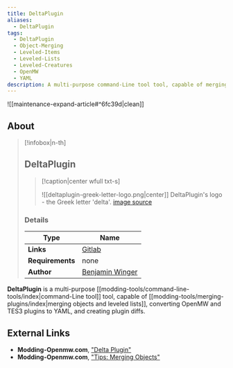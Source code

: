 ```yaml
---
title: DeltaPlugin
aliases:
  - DeltaPlugin
tags:
  - DeltaPlugin
  - Object-Merging
  - Leveled-Items
  - Leveled-Lists
  - Leveled-Creatures
  - OpenMW
  - YAML
description: A multi-purpose command-Line tool tool, capable of merging objects and leveled lists, converting OpenMW and TES3 plugins to YAML, and creating plugin diffs.
---
```



![[maintenance-expand-article#^6fc39d|clean]]

## About

> [!infobox|n-th]
> 
> ## DeltaPlugin
> 
> > [!caption|center wfull txt-s]
> > 
> > ![[deltaplugin-greek-letter-logo.png|center]]
> > DeltaPlugin's logo - the Greek letter 'delta'.
> > [image source](https://gitlab.com/uploads/-/system/project/avatar/18372672/Greek_lc_delta.png)
> 
> ### Details
> 
> | Type | Name |
> | --- | --- |
> | **Links** | [Gitlab](https://gitlab.com/bmwinger/delta-plugin) |
> | **Requirements** | none |
> | **Author** | [Benjamin Winger](https://gitlab.com/bmwinger) |

**DeltaPlugin** is a multi-purpose [[modding-tools/command-line-tools/index|command-Line tool]] tool, capable of [[modding-tools/merging-plugins/index|merging objects and leveled lists]], converting OpenMW and TES3 plugins to YAML, and creating plugin diffs. 

## External Links

- **Modding-Openmw.com**, ["Delta Plugin"](https://modding-openmw.com/mods/delta-plugin/)
- **Modding-Openmw.com**, ["Tips: Merging Objects"](https://modding-openmw.com/tips/merging-objects/)